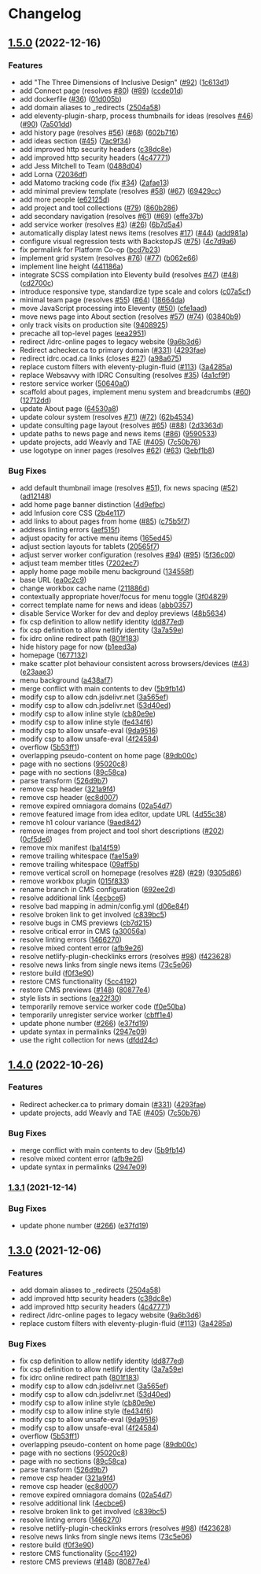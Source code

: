 # Changelog

## [1.5.0](https://github.com/cindyli/idrc/compare/v1.4.0...v1.5.0) (2022-12-16)


### Features

* add "The Three Dimensions of Inclusive Design" ([#92](https://github.com/cindyli/idrc/issues/92)) ([1c613d1](https://github.com/cindyli/idrc/commit/1c613d11a2d1bb99f46bb43a94fa4320448f934b))
* add Connect page (resolves [#80](https://github.com/cindyli/idrc/issues/80)) ([#89](https://github.com/cindyli/idrc/issues/89)) ([ccde01d](https://github.com/cindyli/idrc/commit/ccde01d1909443cb80802e7990b747ddf8868dd2))
* add dockerfile ([#36](https://github.com/cindyli/idrc/issues/36)) ([01d005b](https://github.com/cindyli/idrc/commit/01d005b0483e5f7654c291bfbf508a5a2de46248))
* add domain aliases to _redirects ([2504a58](https://github.com/cindyli/idrc/commit/2504a582e7bfb93f4074991659ec81f37190775e))
* add eleventy-plugin-sharp, process thumbnails for ideas (resolves [#46](https://github.com/cindyli/idrc/issues/46)) ([#90](https://github.com/cindyli/idrc/issues/90)) ([7a501dd](https://github.com/cindyli/idrc/commit/7a501dd4513e6b5ce45f7c78700b56a8542c5c95))
* add history page (resolves [#56](https://github.com/cindyli/idrc/issues/56)) ([#68](https://github.com/cindyli/idrc/issues/68)) ([602b716](https://github.com/cindyli/idrc/commit/602b716e23718d3803c6ff64969b3ab0cbbb55f8))
* add ideas section ([#45](https://github.com/cindyli/idrc/issues/45)) ([7ac9f34](https://github.com/cindyli/idrc/commit/7ac9f340be3b8f96a03d62c1b5c0c5c7c2e8cb4c))
* add improved http security headers ([c38dc8e](https://github.com/cindyli/idrc/commit/c38dc8eb5a932bda2ef6fd8658ceb865ace4c9db))
* add improved http security headers ([4c47771](https://github.com/cindyli/idrc/commit/4c477716d0455fd03047720f082f3fed0ca3a1d6))
* add Jess Mitchell to Team ([0488d04](https://github.com/cindyli/idrc/commit/0488d04db56d751bdb83b057f9f573fee6cf8c9c))
* add Lorna ([72036df](https://github.com/cindyli/idrc/commit/72036df934ce41eb69e6fbd0a33895773e37236e))
* add Matomo tracking code (fix [#34](https://github.com/cindyli/idrc/issues/34)) ([2afae13](https://github.com/cindyli/idrc/commit/2afae138cb81229195b119b48b067b05168928a6))
* add minimal preview template (resolves [#58](https://github.com/cindyli/idrc/issues/58)) ([#67](https://github.com/cindyli/idrc/issues/67)) ([69429cc](https://github.com/cindyli/idrc/commit/69429cc25bd3b428b5c9dafdc1f27bfb82525db6))
* add more people ([e62125d](https://github.com/cindyli/idrc/commit/e62125d1a534b865170d7ee0a71608c4d9e63705))
* add project and tool collections ([#79](https://github.com/cindyli/idrc/issues/79)) ([860b286](https://github.com/cindyli/idrc/commit/860b2865be94159676834d7a95d909411efc913d))
* add secondary navigation (resolves [#61](https://github.com/cindyli/idrc/issues/61)) ([#69](https://github.com/cindyli/idrc/issues/69)) ([effe37b](https://github.com/cindyli/idrc/commit/effe37b5b1dfbc4cd35eb9375cc56f9c253b8752))
* add service worker (resolves [#3](https://github.com/cindyli/idrc/issues/3)) ([#26](https://github.com/cindyli/idrc/issues/26)) ([6b7d5a4](https://github.com/cindyli/idrc/commit/6b7d5a4e49c653570ea5baa25321dd48717f00da))
* automatically display latest news items (resolves [#17](https://github.com/cindyli/idrc/issues/17)) ([#44](https://github.com/cindyli/idrc/issues/44)) ([add981a](https://github.com/cindyli/idrc/commit/add981a393b7fc0a61053f1b6ea392bc59b20857))
* configure visual regression tests with BackstopJS ([#75](https://github.com/cindyli/idrc/issues/75)) ([4c7d9a6](https://github.com/cindyli/idrc/commit/4c7d9a6716fad1f54f30e3d25c2943fbfaad69ba))
* fix permalink for Platform Co-op ([bcd7b23](https://github.com/cindyli/idrc/commit/bcd7b23e863deae86d883138cd20c20f7462e106))
* implement grid system (resolves [#76](https://github.com/cindyli/idrc/issues/76)) ([#77](https://github.com/cindyli/idrc/issues/77)) ([b062e66](https://github.com/cindyli/idrc/commit/b062e66a04066461fc2abfa94b42a8561ad2b1e5))
* implement line height ([441186a](https://github.com/cindyli/idrc/commit/441186a909883ac94d49b37d9bafbc08339b7f8a))
* integrate SCSS compilation into Eleventy build (resolves [#47](https://github.com/cindyli/idrc/issues/47)) ([#48](https://github.com/cindyli/idrc/issues/48)) ([cd2700c](https://github.com/cindyli/idrc/commit/cd2700c12b2994cdeadb2d51f69b1f1bfec4c9f7))
* introduce responsive type, standardize type scale and colors ([c07a5cf](https://github.com/cindyli/idrc/commit/c07a5cf9ebaa6b967c31caa759f5c1dc711db854))
* minimal team page (resolves [#55](https://github.com/cindyli/idrc/issues/55)) ([#64](https://github.com/cindyli/idrc/issues/64)) ([18664da](https://github.com/cindyli/idrc/commit/18664da6270fc66540914faec3a834544af62892))
* move JavaScript processing into Eleventy ([#50](https://github.com/cindyli/idrc/issues/50)) ([cfe1aad](https://github.com/cindyli/idrc/commit/cfe1aad51918869c163a671aff004b06cde71ca4))
* move news page into About section (resolves [#57](https://github.com/cindyli/idrc/issues/57)) ([#74](https://github.com/cindyli/idrc/issues/74)) ([03840b9](https://github.com/cindyli/idrc/commit/03840b94fe847da85db66cad4ff4a9bfa718b1fe))
* only track visits on production site ([9408925](https://github.com/cindyli/idrc/commit/9408925d1fc61e19022806767b1e9df84d75b032))
* precache all top-level pages ([eea2951](https://github.com/cindyli/idrc/commit/eea2951e6939ffc03a655e1af7adb61be59a075d))
* redirect /idrc-online pages to legacy website ([9a6b3d6](https://github.com/cindyli/idrc/commit/9a6b3d67daf4c18c306c3324854c76e90e8d6ee9))
* Redirect achecker.ca to primary domain ([#331](https://github.com/cindyli/idrc/issues/331)) ([4293fae](https://github.com/cindyli/idrc/commit/4293fae1711467882ab85b234f70f706b213ce04))
* redirect idrc.ocad.ca links (closes [#27](https://github.com/cindyli/idrc/issues/27)) ([a98a675](https://github.com/cindyli/idrc/commit/a98a67566e59a29dc8edeb5d91136e566ff5d7fe))
* replace custom filters with eleventy-plugin-fluid ([#113](https://github.com/cindyli/idrc/issues/113)) ([3a4285a](https://github.com/cindyli/idrc/commit/3a4285a214ea636c8f84a4e726eebf2b8142a740))
* replace Websavvy with IDRC Consulting (resolves [#35](https://github.com/cindyli/idrc/issues/35)) ([4a1cf9f](https://github.com/cindyli/idrc/commit/4a1cf9f936037d02a1909613cc9b2d38bc727cd5))
* restore service worker ([50640a0](https://github.com/cindyli/idrc/commit/50640a0a695c937501545a00166ac4b74da0d549))
* scaffold about pages, implement menu system and breadcrumbs ([#60](https://github.com/cindyli/idrc/issues/60)) ([12712dd](https://github.com/cindyli/idrc/commit/12712dd9d6cefd6b89f48b7db5c775d2caaa51e7))
* update About page ([64530a8](https://github.com/cindyli/idrc/commit/64530a85a233d015d7481bc616ca23ed11f9cb9e))
* update colour system (resolves [#71](https://github.com/cindyli/idrc/issues/71)) ([#72](https://github.com/cindyli/idrc/issues/72)) ([62b4534](https://github.com/cindyli/idrc/commit/62b453492a8e3921a6b7c75387bd1c9f63d4bd75))
* update consulting page layout (resolves [#65](https://github.com/cindyli/idrc/issues/65)) ([#88](https://github.com/cindyli/idrc/issues/88)) ([2d3363d](https://github.com/cindyli/idrc/commit/2d3363d6175110f5d63170673a7e2fdd8a7c1068))
* update paths to news page and news items ([#86](https://github.com/cindyli/idrc/issues/86)) ([9590533](https://github.com/cindyli/idrc/commit/959053376f66d2dcbc8b043a8beffb94738c17c2))
* update projects, add Weavly and TAE ([#405](https://github.com/cindyli/idrc/issues/405)) ([7c50b76](https://github.com/cindyli/idrc/commit/7c50b76fac6aa468d15222b5ab79113ae1b29393))
* use logotype on inner pages (resolves [#62](https://github.com/cindyli/idrc/issues/62)) ([#63](https://github.com/cindyli/idrc/issues/63)) ([3ebf1b8](https://github.com/cindyli/idrc/commit/3ebf1b809c6a33a5bd2322377354884865083d7f))


### Bug Fixes

* add default thumbnail image (resolves [#51](https://github.com/cindyli/idrc/issues/51)), fix news spacing ([#52](https://github.com/cindyli/idrc/issues/52)) ([ad12148](https://github.com/cindyli/idrc/commit/ad1214889715671caaaaf97c103e667d79e0ed7f))
* add home page banner distinction ([4d9efbc](https://github.com/cindyli/idrc/commit/4d9efbca830354c71740cd298f623811328c6abc))
* add Infusion core CSS ([2b4e117](https://github.com/cindyli/idrc/commit/2b4e1171fb21b9fc3d2cef968d440b22ad9b5771))
* add links to about pages from home ([#85](https://github.com/cindyli/idrc/issues/85)) ([c75b5f7](https://github.com/cindyli/idrc/commit/c75b5f70fc593c4a38d31e2fc0e2294965e0545f))
* address linting errors ([aef515f](https://github.com/cindyli/idrc/commit/aef515fdec084b68979e372fea92e8786383e1bf))
* adjust opacity for active menu items ([165ed45](https://github.com/cindyli/idrc/commit/165ed45b2eba44e0f87559bb00a742ee6ec17937))
* adjust section layouts for tablets ([20565f7](https://github.com/cindyli/idrc/commit/20565f755366a8473ee47a6602a7b387b5505ba6))
* adjust server worker configuration (resolves [#94](https://github.com/cindyli/idrc/issues/94)) ([#95](https://github.com/cindyli/idrc/issues/95)) ([5f36c00](https://github.com/cindyli/idrc/commit/5f36c00fb3a85b7feb284707faec72c4708f977b))
* adjust team member titles ([7202ec7](https://github.com/cindyli/idrc/commit/7202ec7e4de5db96320f45ef086cfeea2bdc7c67))
* apply home page mobile menu background ([134558f](https://github.com/cindyli/idrc/commit/134558f51f7ae0de638218d7a1b7375e3abfbd16))
* base URL ([ea0c2c9](https://github.com/cindyli/idrc/commit/ea0c2c9f5b3e18f7b07e6013140be0e65d39e6b2))
* change workbox cache name ([211886d](https://github.com/cindyli/idrc/commit/211886de3ec9292ef8925ae5376cf5dcd19ab7ce))
* contextually appropriate hover/focus for menu toggle ([3f04829](https://github.com/cindyli/idrc/commit/3f04829cf64f9e2a81aa0003fd31ee81ed63a528))
* correct template name for news and ideas ([abb0357](https://github.com/cindyli/idrc/commit/abb0357b45a47e7421d9590ff4d5e4ec084226ef))
* disable Service Worker for dev and deploy previews ([48b5634](https://github.com/cindyli/idrc/commit/48b5634b247007a987d8a4d128e73291092aea46))
* fix csp definition to allow netlify identity ([dd877ed](https://github.com/cindyli/idrc/commit/dd877ed5d32f42560e398e3195cbae4ec58704e1))
* fix csp definition to allow netlify identity ([3a7a59e](https://github.com/cindyli/idrc/commit/3a7a59ed3e8fcc45218b5951e4906d988d1c84ca))
* fix idrc online redirect path ([801f183](https://github.com/cindyli/idrc/commit/801f18370e96ce2b74a24fe6df5a2076d6122209))
* hide history page for now ([b1eed3a](https://github.com/cindyli/idrc/commit/b1eed3a811485b41b0b56e0bf0a8f26f808fe81d))
* homepage ([1677132](https://github.com/cindyli/idrc/commit/167713266009353b59731286e3cd825c06ae7d75))
* make scatter plot behaviour consistent across browsers/devices ([#43](https://github.com/cindyli/idrc/issues/43)) ([e23aae3](https://github.com/cindyli/idrc/commit/e23aae325f03c540ee762721cfe8be67fe1cda65))
* menu background ([a438af7](https://github.com/cindyli/idrc/commit/a438af7a54b849c5e25e57541736df25ab396ca4))
* merge conflict with main contents to dev ([5b9fb14](https://github.com/cindyli/idrc/commit/5b9fb14a587e5e54fbe9c9738e8a83cb86e987b4))
* modify csp to allow cdn.jsdelivr.net ([3a565ef](https://github.com/cindyli/idrc/commit/3a565efe98da97d1da590030bd111d4beb55a1fa))
* modify csp to allow cdn.jsdelivr.net ([53d40ed](https://github.com/cindyli/idrc/commit/53d40edfa1420741902e4be8ade200b554f06e03))
* modify csp to allow inline style ([cb80e9e](https://github.com/cindyli/idrc/commit/cb80e9ea4eb3797d034abea8083bcfe9f6aca089))
* modify csp to allow inline style ([fe434f6](https://github.com/cindyli/idrc/commit/fe434f66aadd6c4efe50181bbe08231511300c55))
* modify csp to allow unsafe-eval ([9da9516](https://github.com/cindyli/idrc/commit/9da9516e8c9247467eb8d3c47ed7c1fc3d9475b6))
* modify csp to allow unsafe-eval ([4f24584](https://github.com/cindyli/idrc/commit/4f24584425d8c58808eb708bcf0447cf7fece226))
* overflow ([5b53ff1](https://github.com/cindyli/idrc/commit/5b53ff1f37b998d01290d79ad49d9085bf58d218))
* overlapping pseudo-content on home page ([89db00c](https://github.com/cindyli/idrc/commit/89db00c714da406e9de72b22e19c24c69e2b8df8))
* page with no sections ([95020c8](https://github.com/cindyli/idrc/commit/95020c84b8178c75b59ca44e6d57e8c4af0e4265))
* page with no sections ([89c58ca](https://github.com/cindyli/idrc/commit/89c58cacf8688c5c83cc9608aef4a9a3c337989e))
* parse transform ([526d9b7](https://github.com/cindyli/idrc/commit/526d9b773ef7efb49364a2328da6b422c8f6541b))
* remove csp header ([321a9f4](https://github.com/cindyli/idrc/commit/321a9f4627897c9f100493f3fb40d66aac083d34))
* remove csp header ([ec8d007](https://github.com/cindyli/idrc/commit/ec8d007df8211eeb2050c9f13fd54ff832626a46))
* remove expired omniagora domains ([02a54d7](https://github.com/cindyli/idrc/commit/02a54d7d0c7fe287504c538b42e3efc15701d07e))
* remove featured image from idea editor, update URL ([4d55c38](https://github.com/cindyli/idrc/commit/4d55c38165ff44d520650d939bfd04b46617530a))
* remove h1 colour variance ([9aed842](https://github.com/cindyli/idrc/commit/9aed8422d290cebb1ce3a3d3d5a05e6a11b9b1d5))
* remove images from project and tool short descriptions ([#202](https://github.com/cindyli/idrc/issues/202)) ([0cf5de6](https://github.com/cindyli/idrc/commit/0cf5de6ffbf9fa2be8c5b0c8f78cd1d2c155b7ef))
* remove mix manifest ([ba14f59](https://github.com/cindyli/idrc/commit/ba14f591a111817555ad056f75b9abbedd03bb08))
* remove trailing whitespace ([fae15a9](https://github.com/cindyli/idrc/commit/fae15a944aaa6d6a8e1b4160be12a26430b0dd3a))
* remove trailing whitespace ([09aff5b](https://github.com/cindyli/idrc/commit/09aff5ba0cedd60e51c0b9941a35b3b20fae2107))
* remove vertical scroll on homepage (resolves [#28](https://github.com/cindyli/idrc/issues/28)) ([#29](https://github.com/cindyli/idrc/issues/29)) ([9305d86](https://github.com/cindyli/idrc/commit/9305d86a62019826b4715541398b25d681555f1b))
* remove workbox plugin ([015f833](https://github.com/cindyli/idrc/commit/015f8331822683b83a98a0af92bd5680187c3de9))
* rename branch in CMS configuration ([692ee2d](https://github.com/cindyli/idrc/commit/692ee2da00b76521543962f48817215e4b9e981d))
* resolve additional link ([4ecbce6](https://github.com/cindyli/idrc/commit/4ecbce6b8224f51fe518ec4d019f7363208b1a37))
* resolve bad mapping in admin/config.yml ([d06e84f](https://github.com/cindyli/idrc/commit/d06e84f5a35ea0c2c69fce9b77b7a521428b53e7))
* resolve broken link to get involved ([c839bc5](https://github.com/cindyli/idrc/commit/c839bc5b282f96acef0fd49afc881697ae922288))
* resolve bugs in CMS previews ([cb7d215](https://github.com/cindyli/idrc/commit/cb7d2158af41f7648b70f4cc548a7cbc15a6c63e))
* resolve critical error in CMS ([a30056a](https://github.com/cindyli/idrc/commit/a30056a4f2b0ebe847984081b21bca27b8e1a866))
* resolve linting errors ([1466270](https://github.com/cindyli/idrc/commit/146627058cdc06fff4980b58c86b9aac7069da7a))
* resolve mixed content error ([afb9e26](https://github.com/cindyli/idrc/commit/afb9e2695c0cbaa32514688a86aedde5a13b6374))
* resolve netlify-plugin-checklinks errors (resolves [#98](https://github.com/cindyli/idrc/issues/98)) ([f423628](https://github.com/cindyli/idrc/commit/f423628b498b5bccc61c8950b7682b248c96d681))
* resolve news links from single news items ([73c5e06](https://github.com/cindyli/idrc/commit/73c5e065f3795b067f85153908217c7f797d0336))
* restore build ([f0f3e90](https://github.com/cindyli/idrc/commit/f0f3e90e44b9a391183310154da408fccaec3920))
* restore CMS functionality ([5cc4192](https://github.com/cindyli/idrc/commit/5cc4192e54480f50fcf891982e2320df104b3a13))
* restore CMS previews ([#148](https://github.com/cindyli/idrc/issues/148)) ([80877e4](https://github.com/cindyli/idrc/commit/80877e4bd024dab5cacb4e4a696b87c2a07ade11))
* style lists in sections ([ea22f30](https://github.com/cindyli/idrc/commit/ea22f30ded010a11c429677d13decea50b82dff1))
* temporarily remove service worker code ([f0e50ba](https://github.com/cindyli/idrc/commit/f0e50ba53b83f2ca49c13705168c212f3c975392))
* temporarily unregister service worker ([cbff1e4](https://github.com/cindyli/idrc/commit/cbff1e48785edb2460ab176b3a528bc77ecb9d00))
* update phone number ([#266](https://github.com/cindyli/idrc/issues/266)) ([e37fd19](https://github.com/cindyli/idrc/commit/e37fd19fd2c65baf85c6ccd60a9e2e5ccf56db41))
* update syntax in permalinks ([2947e09](https://github.com/cindyli/idrc/commit/2947e0974b04df2937ba8c3cb63ca4ee8964fa7a))
* use the right collection for news ([dfdd24c](https://github.com/cindyli/idrc/commit/dfdd24c269d84d47c207515b6c86224c92e6a5d5))

## [1.4.0](https://github.com/inclusive-design/idrc/compare/v1.3.1...v1.4.0) (2022-10-26)


### Features

* Redirect achecker.ca to primary domain ([#331](https://github.com/inclusive-design/idrc/issues/331)) ([4293fae](https://github.com/inclusive-design/idrc/commit/4293fae1711467882ab85b234f70f706b213ce04))
* update projects, add Weavly and TAE ([#405](https://github.com/inclusive-design/idrc/issues/405)) ([7c50b76](https://github.com/inclusive-design/idrc/commit/7c50b76fac6aa468d15222b5ab79113ae1b29393))


### Bug Fixes

* merge conflict with main contents to dev ([5b9fb14](https://github.com/inclusive-design/idrc/commit/5b9fb14a587e5e54fbe9c9738e8a83cb86e987b4))
* resolve mixed content error ([afb9e26](https://github.com/inclusive-design/idrc/commit/afb9e2695c0cbaa32514688a86aedde5a13b6374))
* update syntax in permalinks ([2947e09](https://github.com/inclusive-design/idrc/commit/2947e0974b04df2937ba8c3cb63ca4ee8964fa7a))

### [1.3.1](https://www.github.com/inclusive-design/idrc/compare/v1.3.0...v1.3.1) (2021-12-14)


### Bug Fixes

* update phone number ([#266](https://www.github.com/inclusive-design/idrc/issues/266)) ([e37fd19](https://www.github.com/inclusive-design/idrc/commit/e37fd19fd2c65baf85c6ccd60a9e2e5ccf56db41))

## [1.3.0](https://www.github.com/inclusive-design/idrc/compare/v1.2.3...v1.3.0) (2021-12-06)


### Features

* add domain aliases to _redirects ([2504a58](https://www.github.com/inclusive-design/idrc/commit/2504a582e7bfb93f4074991659ec81f37190775e))
* add improved http security headers ([c38dc8e](https://www.github.com/inclusive-design/idrc/commit/c38dc8eb5a932bda2ef6fd8658ceb865ace4c9db))
* add improved http security headers ([4c47771](https://www.github.com/inclusive-design/idrc/commit/4c477716d0455fd03047720f082f3fed0ca3a1d6))
* redirect /idrc-online pages to legacy website ([9a6b3d6](https://www.github.com/inclusive-design/idrc/commit/9a6b3d67daf4c18c306c3324854c76e90e8d6ee9))
* replace custom filters with eleventy-plugin-fluid ([#113](https://www.github.com/inclusive-design/idrc/issues/113)) ([3a4285a](https://www.github.com/inclusive-design/idrc/commit/3a4285a214ea636c8f84a4e726eebf2b8142a740))


### Bug Fixes

* fix csp definition to allow netlify identity ([dd877ed](https://www.github.com/inclusive-design/idrc/commit/dd877ed5d32f42560e398e3195cbae4ec58704e1))
* fix csp definition to allow netlify identity ([3a7a59e](https://www.github.com/inclusive-design/idrc/commit/3a7a59ed3e8fcc45218b5951e4906d988d1c84ca))
* fix idrc online redirect path ([801f183](https://www.github.com/inclusive-design/idrc/commit/801f18370e96ce2b74a24fe6df5a2076d6122209))
* modify csp to allow cdn.jsdelivr.net ([3a565ef](https://www.github.com/inclusive-design/idrc/commit/3a565efe98da97d1da590030bd111d4beb55a1fa))
* modify csp to allow cdn.jsdelivr.net ([53d40ed](https://www.github.com/inclusive-design/idrc/commit/53d40edfa1420741902e4be8ade200b554f06e03))
* modify csp to allow inline style ([cb80e9e](https://www.github.com/inclusive-design/idrc/commit/cb80e9ea4eb3797d034abea8083bcfe9f6aca089))
* modify csp to allow inline style ([fe434f6](https://www.github.com/inclusive-design/idrc/commit/fe434f66aadd6c4efe50181bbe08231511300c55))
* modify csp to allow unsafe-eval ([9da9516](https://www.github.com/inclusive-design/idrc/commit/9da9516e8c9247467eb8d3c47ed7c1fc3d9475b6))
* modify csp to allow unsafe-eval ([4f24584](https://www.github.com/inclusive-design/idrc/commit/4f24584425d8c58808eb708bcf0447cf7fece226))
* overflow ([5b53ff1](https://www.github.com/inclusive-design/idrc/commit/5b53ff1f37b998d01290d79ad49d9085bf58d218))
* overlapping pseudo-content on home page ([89db00c](https://www.github.com/inclusive-design/idrc/commit/89db00c714da406e9de72b22e19c24c69e2b8df8))
* page with no sections ([95020c8](https://www.github.com/inclusive-design/idrc/commit/95020c84b8178c75b59ca44e6d57e8c4af0e4265))
* page with no sections ([89c58ca](https://www.github.com/inclusive-design/idrc/commit/89c58cacf8688c5c83cc9608aef4a9a3c337989e))
* parse transform ([526d9b7](https://www.github.com/inclusive-design/idrc/commit/526d9b773ef7efb49364a2328da6b422c8f6541b))
* remove csp header ([321a9f4](https://www.github.com/inclusive-design/idrc/commit/321a9f4627897c9f100493f3fb40d66aac083d34))
* remove csp header ([ec8d007](https://www.github.com/inclusive-design/idrc/commit/ec8d007df8211eeb2050c9f13fd54ff832626a46))
* remove expired omniagora domains ([02a54d7](https://www.github.com/inclusive-design/idrc/commit/02a54d7d0c7fe287504c538b42e3efc15701d07e))
* resolve additional link ([4ecbce6](https://www.github.com/inclusive-design/idrc/commit/4ecbce6b8224f51fe518ec4d019f7363208b1a37))
* resolve broken link to get involved ([c839bc5](https://www.github.com/inclusive-design/idrc/commit/c839bc5b282f96acef0fd49afc881697ae922288))
* resolve linting errors ([1466270](https://www.github.com/inclusive-design/idrc/commit/146627058cdc06fff4980b58c86b9aac7069da7a))
* resolve netlify-plugin-checklinks errors (resolves [#98](https://www.github.com/inclusive-design/idrc/issues/98)) ([f423628](https://www.github.com/inclusive-design/idrc/commit/f423628b498b5bccc61c8950b7682b248c96d681))
* resolve news links from single news items ([73c5e06](https://www.github.com/inclusive-design/idrc/commit/73c5e065f3795b067f85153908217c7f797d0336))
* restore build ([f0f3e90](https://www.github.com/inclusive-design/idrc/commit/f0f3e90e44b9a391183310154da408fccaec3920))
* restore CMS functionality ([5cc4192](https://www.github.com/inclusive-design/idrc/commit/5cc4192e54480f50fcf891982e2320df104b3a13))
* restore CMS previews ([#148](https://www.github.com/inclusive-design/idrc/issues/148)) ([80877e4](https://www.github.com/inclusive-design/idrc/commit/80877e4bd024dab5cacb4e4a696b87c2a07ade11))
